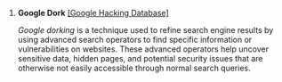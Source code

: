 <ol><li><p><strong>Google Dork</strong> <a href="https://www.exploit-db.com/google-hacking-database">[Google Hacking Database]</a></p>
<p><em>Google dorking</em> is a technique used to refine search engine results by using advanced search operators to find specific information or vulnerabilities on websites. These advanced operators help uncover sensitive data, hidden pages, and potential security issues that are otherwise not easily accessible through normal search queries.</p></li>
</ol>
